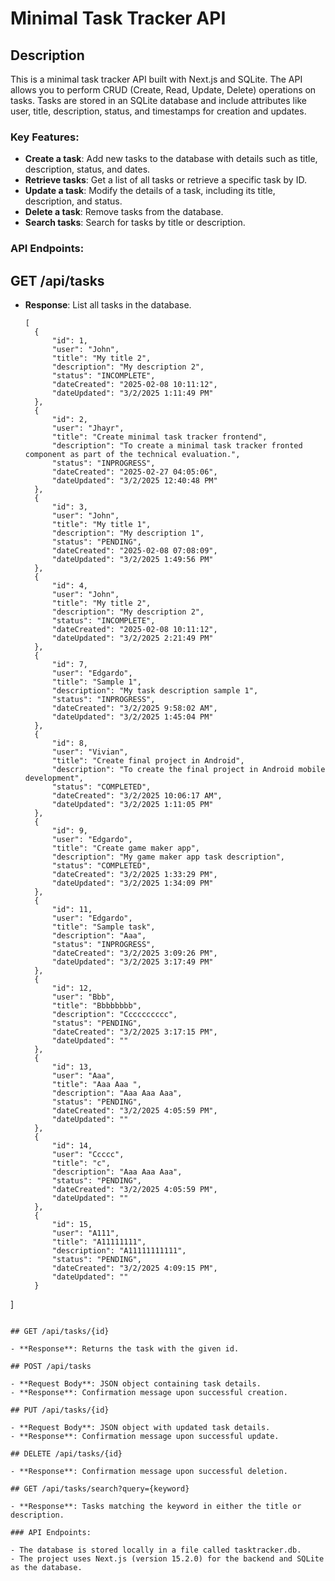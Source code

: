 # Minimal Task Tracker API

## Description

This is a minimal task tracker API built with Next.js and SQLite. The API allows you to perform CRUD (Create, Read, Update, Delete) operations on tasks. Tasks are stored in an SQLite database and include attributes like user, title, description, status, and timestamps for creation and updates.

### Key Features:

- **Create a task**: Add new tasks to the database with details such as title, description, status, and dates.
- **Retrieve tasks**: Get a list of all tasks or retrieve a specific task by ID.
- **Update a task**: Modify the details of a task, including its title, description, and status.
- **Delete a task**: Remove tasks from the database.
- **Search tasks**: Search for tasks by title or description.

### API Endpoints:

## GET /api/tasks

- **Response**: List all tasks in the database.
  ```
  [
    {
        "id": 1,
        "user": "John",
        "title": "My title 2",
        "description": "My description 2",
        "status": "INCOMPLETE",
        "dateCreated": "2025-02-08 10:11:12",
        "dateUpdated": "3/2/2025 1:11:49 PM"
    },
    {
        "id": 2,
        "user": "Jhayr",
        "title": "Create minimal task tracker frontend",
        "description": "To create a minimal task tracker fronted component as part of the technical evaluation.",
        "status": "INPROGRESS",
        "dateCreated": "2025-02-27 04:05:06",
        "dateUpdated": "3/2/2025 12:40:48 PM"
    },
    {
        "id": 3,
        "user": "John",
        "title": "My title 1",
        "description": "My description 1",
        "status": "PENDING",
        "dateCreated": "2025-02-08 07:08:09",
        "dateUpdated": "3/2/2025 1:49:56 PM"
    },
    {
        "id": 4,
        "user": "John",
        "title": "My title 2",
        "description": "My description 2",
        "status": "INCOMPLETE",
        "dateCreated": "2025-02-08 10:11:12",
        "dateUpdated": "3/2/2025 2:21:49 PM"
    },
    {
        "id": 7,
        "user": "Edgardo",
        "title": "Sample 1",
        "description": "My task description sample 1",
        "status": "INPROGRESS",
        "dateCreated": "3/2/2025 9:58:02 AM",
        "dateUpdated": "3/2/2025 1:45:04 PM"
    },
    {
        "id": 8,
        "user": "Vivian",
        "title": "Create final project in Android",
        "description": "To create the final project in Android mobile development",
        "status": "COMPLETED",
        "dateCreated": "3/2/2025 10:06:17 AM",
        "dateUpdated": "3/2/2025 1:11:05 PM"
    },
    {
        "id": 9,
        "user": "Edgardo",
        "title": "Create game maker app",
        "description": "My game maker app task description",
        "status": "COMPLETED",
        "dateCreated": "3/2/2025 1:33:29 PM",
        "dateUpdated": "3/2/2025 1:34:09 PM"
    },
    {
        "id": 11,
        "user": "Edgardo",
        "title": "Sample task",
        "description": "Aaa",
        "status": "INPROGRESS",
        "dateCreated": "3/2/2025 3:09:26 PM",
        "dateUpdated": "3/2/2025 3:17:49 PM"
    },
    {
        "id": 12,
        "user": "Bbb",
        "title": "Bbbbbbbb",
        "description": "Cccccccccc",
        "status": "PENDING",
        "dateCreated": "3/2/2025 3:17:15 PM",
        "dateUpdated": ""
    },
    {
        "id": 13,
        "user": "Aaa",
        "title": "Aaa Aaa ",
        "description": "Aaa Aaa Aaa",
        "status": "PENDING",
        "dateCreated": "3/2/2025 4:05:59 PM",
        "dateUpdated": ""
    },
    {
        "id": 14,
        "user": "Ccccc",
        "title": "c",
        "description": "Aaa Aaa Aaa",
        "status": "PENDING",
        "dateCreated": "3/2/2025 4:05:59 PM",
        "dateUpdated": ""
    },
    {
        "id": 15,
        "user": "A111",
        "title": "A11111111",
        "description": "A11111111111",
        "status": "PENDING",
        "dateCreated": "3/2/2025 4:09:15 PM",
        "dateUpdated": ""
    }
]
```

## GET /api/tasks/{id}

- **Response**: Returns the task with the given id.

## POST /api/tasks

- **Request Body**: JSON object containing task details.
- **Response**: Confirmation message upon successful creation.

## PUT /api/tasks/{id}

- **Request Body**: JSON object with updated task details.
- **Response**: Confirmation message upon successful update.

## DELETE /api/tasks/{id}

- **Response**: Confirmation message upon successful deletion.

## GET /api/tasks/search?query={keyword}

- **Response**: Tasks matching the keyword in either the title or description.

### API Endpoints:

- The database is stored locally in a file called tasktracker.db.
- The project uses Next.js (version 15.2.0) for the backend and SQLite as the database.
